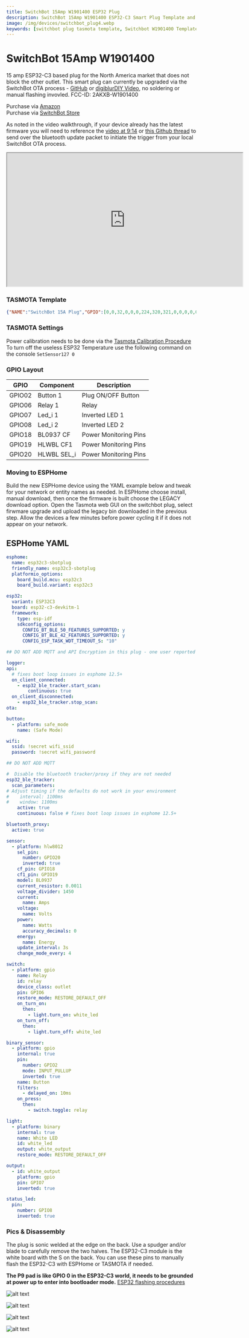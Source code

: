 ```yaml
---
title: SwitchBot 15Amp W1901400 ESP32 Plug
description: SwitchBot 15Amp W1901400 ESP32-C3 Smart Plug Template and Setup for TASMOTA and ESPHome
image: /img/devices/switchbot_plug4.webp
keywords: [switchbot plug tasmota template, Switchbot W1901400 Template, Switchbot Plug ESPHome, 2AKXB-W1901400, switchbot tasmota, switchbot bluetooth proxy]
---
```


# SwitchBot 15Amp W1901400 

15 amp ESP32-C3 based plug for the North America market that does not block the other outlet.  This smart plug can currently be upgraded via the SwitchBot OTA process - [GitHub](https://github.com/kendallgoto/switchbota) or [digiblurDIY Video](https://youtu.be/iTexFQ0Th0I), no soldering or manual flashing invovled.  FCC-ID: 2AKXB-W1901400  

Purchase via [Amazon](https://amzn.to/3MzVSSR)  
Purchase via [SwitchBot Store](https://switchbot.vip/3avyiJe)

As noted in the video walkthrough, if your device already has the latest firmware you will need to reference the [video at 9:14](https://youtu.be/iTexFQ0Th0I?t=554) or [this Github thread](https://github.com/kendallgoto/switchbota/issues/3#issuecomment-1121864522) to send over the bluetooth update packet to initiate the trigger from your local SwitchBot OTA process.  

<iframe allowfullscreen height="353" src="https://www.youtube.com/embed/iTexFQ0Th0I" width="625" youtube-src-=""></iframe>  

### TASMOTA Template
```json
{"NAME":"SwitchBot 15A Plug","GPIO":[0,0,32,0,0,0,224,320,321,0,0,0,0,0,0,0,0,0,2720,2656,2624,0],"FLAG":0,"BASE":1}
```

### TASMOTA Settings   
Power calibration needs to be done via the [Tasmota Calibration Procedure](https://tasmota.github.io/docs/Power-Monitoring-Calibration/#calibration-procedure)  
To turn off the useless ESP32 Temperature use the following command on the console `SetSensor127 0`

### GPIO Layout

| GPIO |    Component | Description |
|------ |-------------|-------------|         
|GPIO02	| Button 1 | Plug ON/OFF Button
|GPIO06	| Relay 1 | Relay
|GPIO07	| Led_i 1 | Inverted LED 1
|GPIO08	| Led_i 2 | Inverted LED 2
|GPIO18	| BL0937 CF | Power Monitoring Pins
|GPIO19	| HLWBL CF1 | Power Monitoring Pins
|GPIO20	| HLWBL SEL_i | Power Monitoring Pins

### Moving to ESPHome

Build the new ESPHome device using the YAML example below and tweak for your network or entity names as needed.  In ESPHome choose install, manual download, then once the firmware is built choose the LEGACY download option.  Open the Tasmota web GUI on the switchbot plug, select firwmare upgrade and upload the legacy bin downloaded in the previous step.  Allow the devices a few minutes before power cycling it if it does not appear on your network.  

## ESPHome YAML

```yaml
esphome:
  name: esp32c3-sbotplug
  friendly_name: esp32c3-sbotplug
  platformio_options:
    board_build.mcu: esp32c3
    board_build.variant: esp32c3  

esp32:
  variant: ESP32C3
  board: esp32-c3-devkitm-1
  framework:
    type: esp-idf
    sdkconfig_options:
      CONFIG_BT_BLE_50_FEATURES_SUPPORTED: y
      CONFIG_BT_BLE_42_FEATURES_SUPPORTED: y
      CONFIG_ESP_TASK_WDT_TIMEOUT_S: "10"    

## DO NOT ADD MQTT and API Encryption in this plug - one user reported bootlooping issues in this combination

logger:
api:
  # fixes boot loop issues in esphome 12.5+
  on_client_connected:
    - esp32_ble_tracker.start_scan:
        continuous: true
  on_client_disconnected:
    - esp32_ble_tracker.stop_scan:
ota:

button:
  - platform: safe_mode
    name: (Safe Mode)

wifi:
  ssid: !secret wifi_ssid
  password: !secret wifi_password

## DO NOT ADD MQTT

#  Disable the bluetooth tracker/proxy if they are not needed
esp32_ble_tracker:
  scan_parameters:
# Adjust timing if the defaults do not work in your environment
#    interval: 1100ms
#    window: 1100ms
    active: true
    continuous: false # fixes boot loop issues in esphome 12.5+

bluetooth_proxy:
  active: true

sensor:
  - platform: hlw8012
    sel_pin:
      number: GPIO20
      inverted: true
    cf_pin: GPIO18
    cf1_pin: GPIO19
    model: BL0937
    current_resistor: 0.0011
    voltage_divider: 1450
    current:
      name: Amps
    voltage:
      name: Volts
    power:
      name: Watts
      accuracy_decimals: 0       
    energy:
      name: Energy
    update_interval: 3s
    change_mode_every: 4

switch:
  - platform: gpio
    name: Relay
    id: relay
    device_class: outlet
    pin: GPIO6
    restore_mode: RESTORE_DEFAULT_OFF
    on_turn_on:
      then:
        - light.turn_on: white_led
    on_turn_off:
      then:
        - light.turn_off: white_led  

binary_sensor:
  - platform: gpio
    internal: true
    pin:
      number: GPIO2
      mode: INPUT_PULLUP
      inverted: true
    name: Button
    filters:
      - delayed_on: 10ms
    on_press:
      then:
        - switch.toggle: relay 

light:
  - platform: binary
    internal: true
    name: White LED
    id: white_led
    output: white_output
    restore_mode: RESTORE_DEFAULT_OFF

output:
  - id: white_output
    platform: gpio
    pin: GPIO7
    inverted: true

status_led:
  pin:
    number: GPIO8
    inverted: true
```

### Pics & Disassembly

The plug is sonic welded at the edge on the back.  Use a spudger and/or blade to carefully remove the two halves.  The ESP32-C3 module is the white board with the S on the back.  You can use these pins to manually flash the ESP32-C3 with ESPHome or TASMOTA if needed.  

**The P9 pad is like GPIO 0 in the ESP32-C3 world, it needs to be grounded at power up to enter into bootloader mode.**  [ESP32 flashing procedures](/wiki/tasmota/how_to_flash_esp32)

![alt text](/img/devices/switchbot_bulb1.webp "SwitchBot 15Amp W1901400 #1")

![alt text](/img/devices/switchbot_plug1.webp "SwitchBot 15Amp W1901400 #2")

![alt text](/img/devices/switchbot_plug2.webp "SwitchBot 15Amp W1901400 #3")

![alt text](/img/devices/switchbot_plug3.webp "SwitchBot 15Amp W1901400 #4")

